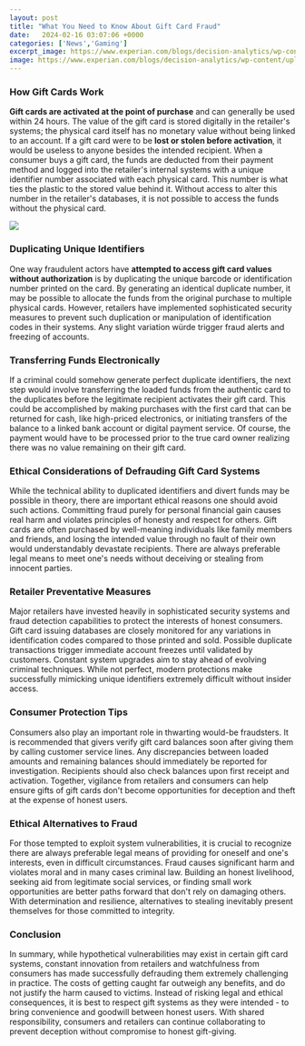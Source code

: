 ```yaml
---
layout: post
title: "What You Need to Know About Gift Card Fraud"
date:   2024-02-16 03:07:06 +0000
categories: ['News','Gaming']
excerpt_image: https://www.experian.com/blogs/decision-analytics/wp-content/uploads/2015/10/41st_GiftCard_Fraud_Infographic.jpg
image: https://www.experian.com/blogs/decision-analytics/wp-content/uploads/2015/10/41st_GiftCard_Fraud_Infographic.jpg
---
```


### How Gift Cards Work
**Gift cards are activated at the point of purchase** and can generally be used within 24 hours. The value of the gift card is stored digitally in the retailer's systems; the physical card itself has no monetary value without being linked to an account. If a gift card were to be **lost or stolen before activation**, it would be useless to anyone besides the intended recipient.
When a consumer buys a gift card, the funds are deducted from their payment method and logged into the retailer's internal systems with a unique identifier number associated with each physical card. This number is what ties the plastic to the stored value behind it. Without access to alter this number in the retailer's databases, it is not possible to access the funds without the physical card.

![](https://marketingcdn.giftcardgranny.com/Infographics/gcg-infographic-rise-of-gift-card-scams.jpg)
### Duplicating Unique Identifiers 
One way fraudulent actors have **attempted to access gift card values without authorization** is by duplicating the unique barcode or identification number printed on the card. By generating an identical duplicate number, it may be possible to allocate the funds from the original purchase to multiple physical cards. However, retailers have implemented sophisticated security measures to prevent such duplication or manipulation of identification codes in their systems. Any slight variation würde trigger fraud alerts and freezing of accounts.
### Transferring Funds Electronically
If a criminal could somehow generate perfect duplicate identifiers, the next step would involve transferring the loaded funds from the authentic card to the duplicates before the legitimate recipient activates their gift card. This could be accomplished by making purchases with the first card that can be returned for cash, like high-priced electronics, or initiating transfers of the balance to a linked bank account or digital payment service. Of course, the payment would have to be processed prior to the true card owner realizing there was no value remaining on their gift card.
### Ethical Considerations of Defrauding Gift Card Systems
While the technical ability to duplicated identifiers and divert funds may be possible in theory, there are important ethical reasons one should avoid such actions. Committing fraud purely for personal financial gain causes real harm and violates principles of honesty and respect for others. Gift cards are often purchased by well-meaning individuals like family members and friends, and losing the intended value through no fault of their own would understandably devastate recipients. There are always preferable legal means to meet one's needs without deceiving or stealing from innocent parties.
### Retailer Preventative Measures  
Major retailers have invested heavily in sophisticated security systems and fraud detection capabilities to protect the interests of honest consumers. Gift card issuing databases are closely monitored for any variations in identification codes compared to those printed and sold. Possible duplicate transactions trigger immediate account freezes until validated by customers. Constant system upgrades aim to stay ahead of evolving criminal techniques. While not perfect, modern protections make successfully mimicking unique identifiers extremely difficult without insider access.
### Consumer Protection Tips
Consumers also play an important role in thwarting would-be fraudsters. It is recommended that givers verify gift card balances soon after giving them by calling customer service lines. Any discrepancies between loaded amounts and remaining balances should immediately be reported for investigation. Recipients should also check balances upon first receipt and activation. Together, vigilance from retailers and consumers can help ensure gifts of gift cards don't become opportunities for deception and theft at the expense of honest users.
### Ethical Alternatives to Fraud 
For those tempted to exploit system vulnerabilities, it is crucial to recognize there are always preferable legal means of providing for oneself and one's interests, even in difficult circumstances. Fraud causes significant harm and violates moral and in many cases criminal law. Building an honest livelihood, seeking aid from legitimate social services, or finding small work opportunities are better paths forward that don't rely on damaging others. With determination and resilience, alternatives to stealing inevitably present themselves for those committed to integrity.
### Conclusion
In summary, while hypothetical vulnerabilities may exist in certain gift card systems, constant innovation from retailers and watchfulness from consumers has made successfully defrauding them extremely challenging in practice. The costs of getting caught far outweigh any benefits, and do not justify the harm caused to victims. Instead of risking legal and ethical consequences, it is best to respect gift systems as they were intended - to bring convenience and goodwill between honest users. With shared responsibility, consumers and retailers can continue collaborating to prevent deception without compromise to honest gift-giving.